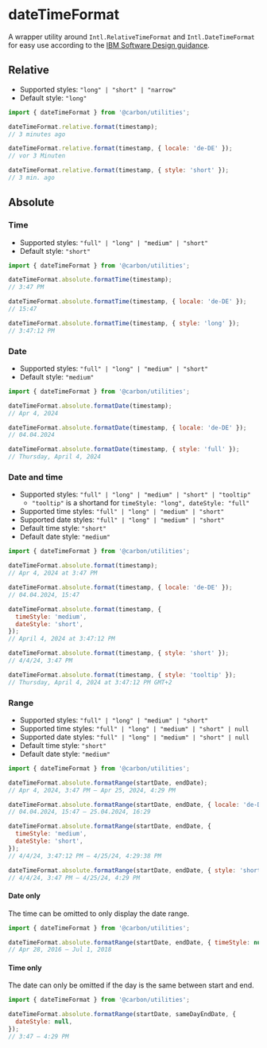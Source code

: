 # dateTimeFormat

A wrapper utility around `Intl.RelativeTimeFormat` and `Intl.DateTimeFormat` for
easy use according to the
[IBM Software Design guidance](https://pages.github.ibm.com/cdai-design/pal/content/date-and-time).

## Relative

- Supported styles: `"long" | "short" | "narrow"`
- Default style: `"long"`

```js
import { dateTimeFormat } from '@carbon/utilities';

dateTimeFormat.relative.format(timestamp);
// 3 minutes ago

dateTimeFormat.relative.format(timestamp, { locale: 'de-DE' });
// vor 3 Minuten

dateTimeFormat.relative.format(timestamp, { style: 'short' });
// 3 min. ago
```

## Absolute

### Time

- Supported styles: `"full" | "long" | "medium" | "short"`
- Default style: `"short"`

```js
import { dateTimeFormat } from '@carbon/utilities';

dateTimeFormat.absolute.formatTime(timestamp);
// 3:47 PM

dateTimeFormat.absolute.formatTime(timestamp, { locale: 'de-DE' });
// 15:47

dateTimeFormat.absolute.formatTime(timestamp, { style: 'long' });
// 3:47:12 PM
```

### Date

- Supported styles: `"full" | "long" | "medium" | "short"`
- Default style: `"medium"`

```js
import { dateTimeFormat } from '@carbon/utilities';

dateTimeFormat.absolute.formatDate(timestamp);
// Apr 4, 2024

dateTimeFormat.absolute.formatDate(timestamp, { locale: 'de-DE' });
// 04.04.2024

dateTimeFormat.absolute.formatDate(timestamp, { style: 'full' });
// Thursday, April 4, 2024
```

### Date and time

- Supported styles: `"full" | "long" | "medium" | "short" | "tooltip"`
  - `"tooltip"` is a shortand for `timeStyle: "long", dateStyle: "full"`
- Supported time styles: `"full" | "long" | "medium" | "short"`
- Supported date styles: `"full" | "long" | "medium" | "short"`
- Default time style: `"short"`
- Default date style: `"medium"`

```js
import { dateTimeFormat } from '@carbon/utilities';

dateTimeFormat.absolute.format(timestamp);
// Apr 4, 2024 at 3:47 PM

dateTimeFormat.absolute.format(timestamp, { locale: 'de-DE' });
// 04.04.2024, 15:47

dateTimeFormat.absolute.format(timestamp, {
  timeStyle: 'medium',
  dateStyle: 'short',
});
// April 4, 2024 at 3:47:12 PM

dateTimeFormat.absolute.format(timestamp, { style: 'short' });
// 4/4/24, 3:47 PM

dateTimeFormat.absolute.format(timestamp, { style: 'tooltip' });
// Thursday, April 4, 2024 at 3:47:12 PM GMT+2
```

### Range

- Supported styles: `"full" | "long" | "medium" | "short"`
- Supported time styles: `"full" | "long" | "medium" | "short" | null`
- Supported date styles: `"full" | "long" | "medium" | "short" | null`
- Default time style: `"short"`
- Default date style: `"medium"`

```js
import { dateTimeFormat } from '@carbon/utilities';

dateTimeFormat.absolute.formatRange(startDate, endDate);
// Apr 4, 2024, 3:47 PM – Apr 25, 2024, 4:29 PM

dateTimeFormat.absolute.formatRange(startDate, endDate, { locale: 'de-DE' });
// 04.04.2024, 15:47 – 25.04.2024, 16:29

dateTimeFormat.absolute.formatRange(startDate, endDate, {
  timeStyle: 'medium',
  dateStyle: 'short',
});
// 4/4/24, 3:47:12 PM – 4/25/24, 4:29:38 PM

dateTimeFormat.absolute.formatRange(startDate, endDate, { style: 'short' });
// 4/4/24, 3:47 PM – 4/25/24, 4:29 PM
```

#### Date only

The time can be omitted to only display the date range.

```js
import { dateTimeFormat } from '@carbon/utilities';

dateTimeFormat.absolute.formatRange(startDate, endDate, { timeStyle: null });
// Apr 28, 2016 – Jul 1, 2018
```

#### Time only

The date can only be omitted if the day is the same between start and end.

```js
import { dateTimeFormat } from '@carbon/utilities';

dateTimeFormat.absolute.formatRange(startDate, sameDayEndDate, {
  dateStyle: null,
});
// 3:47 – 4:29 PM
```
